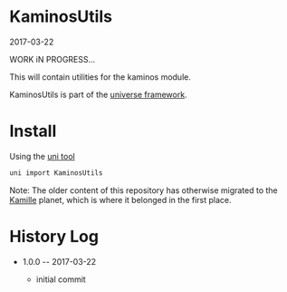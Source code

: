 KaminosUtils
============
2017-03-22

WORK iN PROGRESS...

This will contain utilities for the kaminos module.



KaminosUtils is part of the [universe framework](https://github.com/karayabin/universe-snapshot).


Install
=============


Using the [uni tool](https://github.com/lingtalfi/universe-naive-importer)
```bash
uni import KaminosUtils
```




Note: The older content of this repository has otherwise migrated to the [Kamille](https://github.com/lingtalfi/kamille) planet, 
which is where it belonged in the first place.




History Log
===============

- 1.0.0 -- 2017-03-22

    - initial commit

